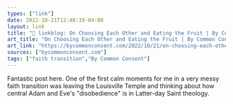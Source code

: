 ```yaml
---
types: ["link"]
date: 2022-10-21T12:48:19-04:00
layout: link
title: "🔗 linkblog: On Choosing Each Other and Eating the Fruit | By Common Consent, a Mormon Blog'"
art_title: "On Choosing Each Other and Eating the Fruit | By Common Consent, a Mormon Blog"
art_link: "https://bycommonconsent.com/2022/10/21/on-choosing-each-other-and-eating-the-fruit/"
sources: ["bycommonconsent.com"]
tags: ["faith transition","By Common Consent"]
---
```

Fantastic post here. One of the first calm moments for me in a very messy faith transition was leaving the Louisville Temple and thinking about how central Adam and Eve's "disobedience" is in Latter-day Saint theology.
 
